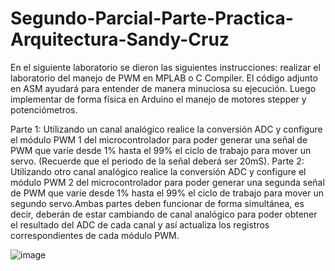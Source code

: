 # Segundo-Parcial-Parte-Practica-Arquitectura-Sandy-Cruz

En el siguiente laboratorio se dieron las siguientes instrucciones: realizar el laboratorio del manejo de PWM en MPLAB o C Compiler. El código adjunto en ASM ayudará para entender de manera minuciosa su ejecución. Luego implementar de forma física en Arduino el manejo 
de motores stepper y potenciómetros.

Parte 1: Utilizando un canal analógico realice la conversión ADC y configure el módulo PWM 1 del microcontrolador para poder generar una señal de PWM que varíe desde 1%  hasta el 99% el ciclo de trabajo para mover un servo. (Recuerde que el periodo de la señal deberá ser 20mS).
Parte 2: Utilizando otro canal analógico realice la conversión ADC y configure el módulo 
PWM 2 del microcontrolador para poder generar una segunda señal de PWM que varíe desde 1% hasta el 99% el ciclo de trabajo para mover un segundo servo.Ambas partes deben funcionar de forma simultánea, es decir, deberán de estar cambiando de canal analógico para poder obtener el resultado del ADC de cada canal y así actualiza los registros correspondientes de cada módulo PWM.

![image](https://user-images.githubusercontent.com/101540339/193352508-6d5f263f-904e-4bb8-a9fd-ece1e25e59f1.png)
